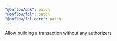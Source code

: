 ```yaml
---
"@onflow/sdk": patch
"@onflow/fcl": patch
"@onflow/fcl-core": patch
---
```


Allow building a transaction without any authorizers
